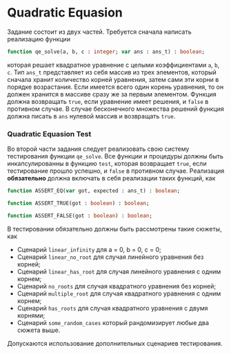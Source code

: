 # Quadratic Equasion

Задание состоит из двух частей. Требуется сначала написать реализацию функции

```pascal
function qe_solve(a, b, c : integer; var ans : ans_t) : boolean;
```
которая решает квадратное уравнение с целыми коэффициентами `a`, `b`, `c`. Тип `ans_t` представляет из себя массив из трех элементов, который сначала хранит количество корней уравнения, затем сами эти корни в порядке возрастания. Если имеется всего один корень уравнения, то он должен хранится в массиве сразу же за первым элементом. Функция должна возвращать `true`, если уравнение имеет решения, и `false` в противном случае. В случае бесконечного множества решений функция должна писать в `ans` нулевой массив и возвращать `true`.

### Quadratic Equasion Test
Во второй части задания следует реализовать свою систему тестирования функции `qe_solve`. Все функции и процедуры должны быть инкапсулированны в функцию `test`, которая возвращает `true`, если тестирование прошло успешно, и `false` в противном случае. Реализация **обязательно** должна включать в себя реализации таких функций, как
```pascal
function ASSERT_EQ(var got, expected : ans_t) : boolean;
```

```pascal
function ASSERT_TRUE(got : boolean) : boolean;
```

```pascal
function ASSERT_FALSE(got : boolean) : boolean;
```
В тестировании обязательно должны быть рассмотрены такие сюжеты, как
* Сценарий `linear_infinity` для a = 0, b = 0, c = 0;
* Сценарий `linear_no_root` для случая линейного уравнения без корней;
* Сценарий `linear_has_root` для случая линейного уравнения с одним корнем;
* Сценарий `no_roots` для случая квадратного уравнения без корней;
* Сценарий `multiple_root` для случая квадратного уравнения с одним корнем;
* Сценарий `has_roots` для случая квадратного уравнения с двумя корнями;
* Сценарий `some_random_cases` который рандомизирует любые два сюжета выше.

Допускаются использование дополнительных сценариев тестирования.